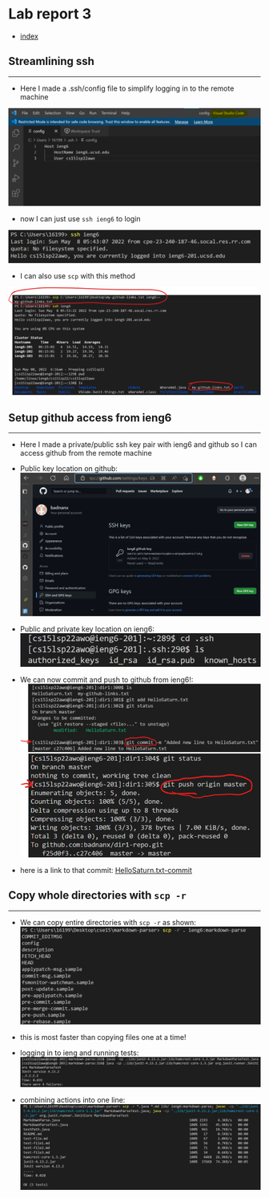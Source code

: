 # Lab report 3

* [index](https://badnanx.github.io/cse15l-lab-reports/index.html)



## Streamlining ssh
---
* Here I made a .ssh/config file to simplify logging in to the remote machine

![image](lab3-p1-config.png)

* now I can just use `ssh ieng6` to login

![image](lab3-p1-ssh-login.png)

* I can also use `scp` with this method

![image](lab3-p1-scp.png)

## Setup github access from ieng6
---
* Here I made a private/public ssh key pair with ieng6 and github so I can access github from the remote machine

* Public key location on github:
![image](lab3-p2-pubkey-github.png)

* Public and private key location on ieng6:
![image](lab3-p2-pubkey-privkey-ieng6.png)

* We can now commit and push to github from ieng6!:
![image](lab3-p2-git-commit.png)
![image](lab3-p2-git-push.png)

* here is a link to that commit:
[HelloSaturn.txt-commit](https://github.com/badnanx/dir1-repo/blob/c27c406f676e4f96c4b1bd7431872dae97a10407/HelloSaturn.txt)

## Copy whole directories with `scp -r`
---
* We can copy entire directories with `scp -r` as shown:
![image](lab3-p3-scp-r.png)

* this is most faster than copying files one at a time!

* logging in to ieng and running tests:
![image](lab3-p3-tests.png)

* combining actions into one line:
![image](lab3-p3-one-liner.png)



